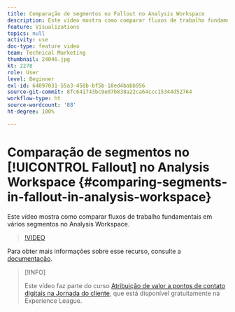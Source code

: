 ```yaml
---
title: Comparação de segmentos no Fallout no Analysis Workspace
description: Este vídeo mostra como comparar fluxos de trabalho fundamentais em vários segmentos no Analysis Workspace.
feature: Visualizations
topics: null
activity: use
doc-type: feature video
team: Technical Marketing
thumbnail: 24046.jpg
kt: 2278
role: User
level: Beginner
exl-id: 64097031-55a3-458b-bf5b-18ed4babb956
source-git-commit: 8fc641743bc9e07b838a22ca64ccc15344d52764
workflow-type: ht
source-wordcount: '88'
ht-degree: 100%

---
```


# Comparação de segmentos no [!UICONTROL Fallout] no Analysis Workspace {#comparing-segments-in-fallout-in-analysis-workspace}

Este vídeo mostra como comparar fluxos de trabalho fundamentais em vários segmentos no Analysis Workspace.

>[!VIDEO](https://video.tv.adobe.com/v/24046/?quality=12&learn=on)

Para obter mais informações sobre esse recurso, consulte a [documentação](https://experienceleague.adobe.com/docs/analytics/analyze/analysis-workspace/visualizations/fallout/compare-segments-fallout.html?lang=pt-BR).

>[!INFO]
>
> Este vídeo faz parte do curso [Atribuição de valor a pontos de contato digitais na Jornada do cliente](https://experienceleague.adobe.com/?recommended=Analytics-U-1-2020.2&amp;lang=pt-BR), que está disponível gratuitamente na Experience League.